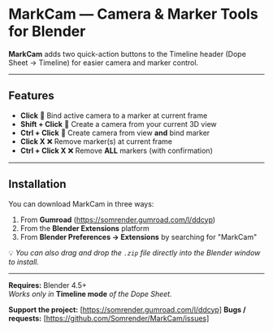 # MarkCam — Camera & Marker Tools for Blender

**MarkCam** adds two quick-action buttons to the Timeline header (Dope Sheet → Timeline) for easier camera and marker control.

---

## Features
- **Click** 📸 Bind active camera to a marker at current frame  
- **Shift + Click** 📸 Create a camera from your current 3D view  
- **Ctrl + Click** 📸 Create camera from view **and** bind marker  
- **Click X** ❌ Remove marker(s) at current frame  
- **Ctrl + Click X** ❌ Remove **ALL** markers (with confirmation)

---

## Installation  
You can download MarkCam in three ways:  
1. From **Gumroad** (https://somrender.gumroad.com/l/ddcyp)  
2. From the **Blender Extensions** platform  
3. From **Blender Preferences → Extensions** by searching for "MarkCam"  

💡 *You can also drag and drop the `.zip` file directly into the Blender window to install.*

---

**Requires:** Blender 4.5+  
*Works only in* **Timeline mode** *of the Dope Sheet.*

**Support the project:** [https://somrender.gumroad.com/l/ddcyp]
**Bugs / requests:** [https://github.com/Somrender/MarkCam/issues]
